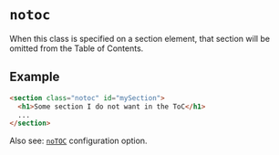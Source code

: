 # `notoc`

When this class is specified on a section element, that section will be omitted from the Table of Contents.

## Example

```html "example": "Skip a section from Table of Contents."
<section class="notoc" id="mySection">
  <h1>Some section I do not want in the ToC</h1>
  ...
</section>
```

Also see: [`noTOC`](noTOC) configuration option.
